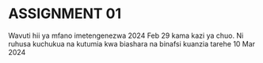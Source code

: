 # ASSIGNMENT 01

Wavuti hii ya mfano imetengenezwa 2024 Feb 29 kama kazi ya chuo. Ni ruhusa kuchukua na kutumia kwa biashara na binafsi kuanzia tarehe 10 Mar 2024